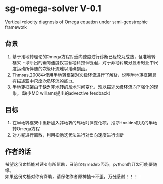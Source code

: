 # sg-omega-solver V-0.1
Vertical velocity diagnosis of Omega equation under semi-geostrophic framework
## 背景
1. 基于准地转理论的Omega方程对垂向速度进行诊断已经较为成熟，但准地转框架下诊断出的垂向速度仅含有地转拉伸强迫，对于非地转成分显著的亚中尺度运动所伴随的次级环流难以准确刻画。 
2. Thmoas,2008中使用半地转框架对次级环流进行了解析，说明半地转框架具有描述亚中尺度次级环流的能力。  
3. 半地转框架由于缺乏非地转的局地时间变化，难以描述次级环流向下强化的现象。（缺少MC williams提出的advective feedback）  
## 目标
1. 在半地转框架中重新加入非地转的局地时间变化项，推导Hoskins形式的半地转Omega方程
2. 对方程进行离散，利用松弛迭代法进行对垂向速度进行诊断
## 作者的话
希望这份文档能对读者有所帮助，目前仅有matlab代码，python的开发可能要随缘。  
如果这份文档对你有帮助，请保佑作者原神抽卡不歪，万分感谢！！！！
